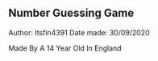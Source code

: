 Number Guessing Game
--------------------
Author: Itsfin4391
Date made: 30/09/2020

Made By A 14 Year Old In England
